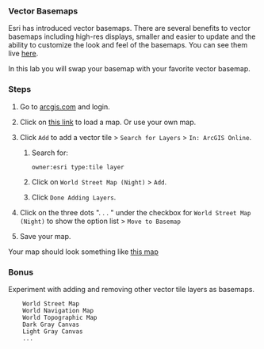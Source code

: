 ### Vector Basemaps

Esri has introduced vector basemaps. There are several benefits to vector basemaps including high-res displays, smaller and easier to update and the ability to customize the look and feel of the basemaps. You can see them live [here](http://www.arcgis.com/home/search.html?q=owner:esri%20type:tile%20layer).

In this lab you will swap your basemap with your favorite vector basemap.

### Steps

1. Go to [arcgis.com](http://www.arcgis.com) and login.

2. Click on [this link](http://www.arcgis.com/home/webmap/viewer.html?webmap=6dd14f639f784ff692327d8f4b3eb00a) to load a map. Or use your own map.

3. Click `Add` to add a vector tile > `Search for Layers` > `In: ArcGIS Online`.

	1. Search for:

		```
		owner:esri type:tile layer
		```
		
	2. Click on `World Street Map (Night)` > ```Add```.

	3. Click `Done Adding Layers`.

4. Click on the three dots ". . . " under the checkbox for `World Street Map (Night)` to show the option list > `Move to Basemap`

5. Save your map.

Your map should look something like [this map](http://www.arcgis.com/home/webmap/viewer.html?webmap=11e2285a131540f792c58565db996b4b)

### Bonus

Experiment with adding and removing other vector tile layers as basemaps.
 		
```
	World Street Map
	World Navigation Map
	World Topographic Map
	Dark Gray Canvas
	Light Gray Canvas
	...
```
